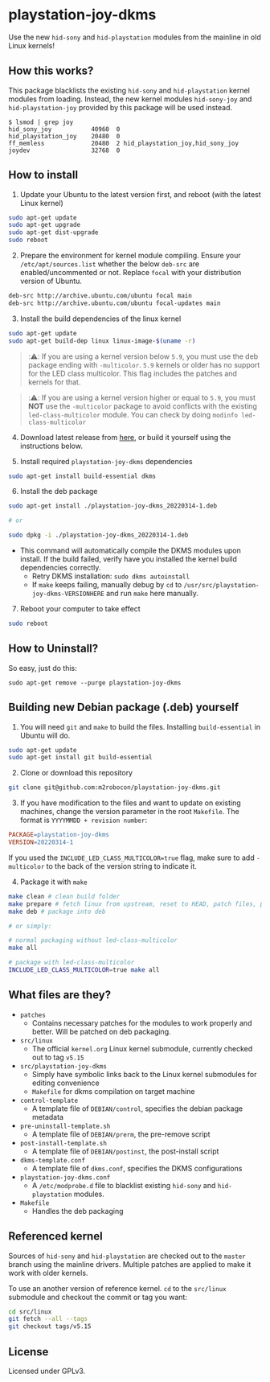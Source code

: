 # playstation-joy-dkms
Use the new `hid-sony` and `hid-playstation` modules from the mainline in old Linux kernels!

## How this works?

This package blacklists the existing `hid-sony` and `hid-playstation` kernel modules from loading. Instead, the new kernel modules `hid-sony-joy` and `hid-playstation-joy` provided by this package will be used instead.

```console
$ lsmod | grep joy
hid_sony_joy           40960  0
hid_playstation_joy    20480  0
ff_memless             20480  2 hid_playstation_joy,hid_sony_joy
joydev                 32768  0
```

## How to install

1. Update your Ubuntu to the latest version first, and reboot (with the latest Linux kernel)

```bash
sudo apt-get update
sudo apt-get upgrade
sudo apt-get dist-upgrade
sudo reboot
```

2. Prepare the environment for kernel module compiling. Ensure your `/etc/apt/sources.list` whether the below `deb-src` are enabled/uncommented or not. Replace `focal` with your distribution version of Ubuntu.

```bash
deb-src http://archive.ubuntu.com/ubuntu focal main
deb-src http://archive.ubuntu.com/ubuntu focal-updates main
```

3. Install the build dependencies of the linux kernel

```bash
sudo apt-get update
sudo apt-get build-dep linux linux-image-$(uname -r)
```

> ::warning:: If you are using a kernel version below `5.9`, you must use the deb package ending with `-multicolor`.
> `5.9` kernels or older has no support for the LED class multicolor. This flag includes the patches and kernels for that.

> ::warning:: If you are using a kernel version higher or equal to `5.9`, you must **NOT** use the `-multicolor` package to avoid conflicts with the existing `led-class-multicolor` module.
> You can check by doing `modinfo led-class-multicolor` 

4. Download latest release from [here](https://github.com/m2robocon/playstation-joy-dkms/releases/latest), or build it yourself using the instructions below.

5. Install required `playstation-joy-dkms` dependencies

```bash
sudo apt-get install build-essential dkms
```

6. Install the deb package

```bash
sudo apt-get install ./playstation-joy-dkms_20220314-1.deb

# or

sudo dpkg -i ./playstation-joy-dkms_20220314-1.deb

```

- This command will automatically compile the DKMS modules upon install. If the build failed, verify have you installed the kernel build dependencies correctly.
    - Retry DKMS installation: `sudo dkms autoinstall`
    - If `make` keeps failing, manually debug by `cd` to `/usr/src/playstation-joy-dkms-VERSIONHERE` and run `make` here manually.

7. Reboot your computer to take effect

```bash
sudo reboot
```

## How to Uninstall?

So easy, just do this:

`sudo apt-get remove --purge playstation-joy-dkms`

## Building new Debian package (.deb) yourself

1. You will need `git` and `make` to build the files. Installing `build-essential` in Ubuntu will do.

```bash
sudo apt-get update
sudo apt-get install git build-essential
```

2. Clone or download this repository

```bash
git clone git@github.com:m2robocon/playstation-joy-dkms.git
```

3. If you have modification to the files and want to update on existing machines, change the version parameter in the root `Makefile`. The format is `YYYYMMDD + revision number`:

```makefile
PACKAGE=playstation-joy-dkms
VERSION=20220314-1
```

If you used the `INCLUDE_LED_CLASS_MULTICOLOR=true` flag, make sure to add `-multicolor` to the back of the version string to indicate it.

4. Package it with `make`

```bash
make clean # clean build folder
make prepare # fetch linux from upstream, reset to HEAD, patch files, prepare fakeroot
make deb # package into deb

# or simply:

# normal packaging without led-class-multicolor
make all

# package with led-class-multicolor
INCLUDE_LED_CLASS_MULTICOLOR=true make all
```

## What files are they?

- `patches`
    - Contains necessary patches for the modules to work properly and better. Will be patched on deb packaging.
- `src/linux`
    - The official `kernel.org` Linux kernel submodule, currently checked out to tag `v5.15`
- `src/playstation-joy-dkms`
    - Simply have symbolic links back to the Linux kernel submodules for editing convenience
    - `Makefile` for dkms compilation on target machine
- `control-template`
    - A template file of `DEBIAN/control`, specifies the debian package metadata
- `pre-uninstall-template.sh`
    - A template file of `DEBIAN/prerm`, the pre-remove script
- `post-install-template.sh`
    - A template file of `DEBIAN/postinst`, the post-install script
- `dkms-template.conf`
    - A template file of `dkms.conf`, specifies the DKMS configurations
- `playstation-joy-dkms.conf`
    - A `/etc/modprobe.d` file to blacklist existing `hid-sony` and `hid-playstation` modules.
- `Makefile`
    - Handles the deb packaging

## Referenced kernel
Sources of `hid-sony` and `hid-playstation` are checked out to the `master` branch using the mainline drivers.
Multiple patches are applied to make it work with older kernels.

To use an another version of reference kernel. `cd` to the `src/linux` submodule and checkout the commit or tag you want:

```bash
cd src/linux
git fetch --all --tags
git checkout tags/v5.15
```

## License
Licensed under GPLv3.
